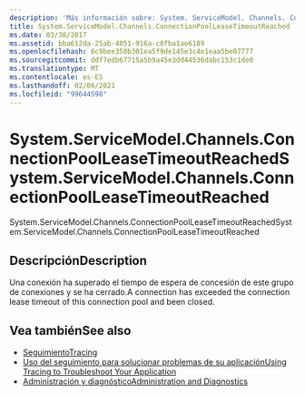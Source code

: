 ```yaml
---
description: 'Más información sobre: System. ServiceModel. Channels. ConnectionPoolLeaseTimeoutReached'
title: System.ServiceModel.Channels.ConnectionPoolLeaseTimeoutReached
ms.date: 03/30/2017
ms.assetid: bba612da-25ab-4051-916a-c0fba1ae6189
ms.openlocfilehash: 6c9bee350b301ea5f9de145e3c4e1eaa5be07777
ms.sourcegitcommit: ddf7edb67715a5b9a45e3dd44536dabc153c1de0
ms.translationtype: MT
ms.contentlocale: es-ES
ms.lasthandoff: 02/06/2021
ms.locfileid: "99644598"
---
```

# <a name="systemservicemodelchannelsconnectionpoolleasetimeoutreached"></a><span data-ttu-id="7cc26-103">System.ServiceModel.Channels.ConnectionPoolLeaseTimeoutReached</span><span class="sxs-lookup"><span data-stu-id="7cc26-103">System.ServiceModel.Channels.ConnectionPoolLeaseTimeoutReached</span></span>

<span data-ttu-id="7cc26-104">System.ServiceModel.Channels.ConnectionPoolLeaseTimeoutReached</span><span class="sxs-lookup"><span data-stu-id="7cc26-104">System.ServiceModel.Channels.ConnectionPoolLeaseTimeoutReached</span></span>  
  
## <a name="description"></a><span data-ttu-id="7cc26-105">Descripción</span><span class="sxs-lookup"><span data-stu-id="7cc26-105">Description</span></span>  

 <span data-ttu-id="7cc26-106">Una conexión ha superado el tiempo de espera de concesión de este grupo de conexiones y se ha cerrado.</span><span class="sxs-lookup"><span data-stu-id="7cc26-106">A connection has exceeded the connection lease timeout of this connection pool and been closed.</span></span>  
  
## <a name="see-also"></a><span data-ttu-id="7cc26-107">Vea también</span><span class="sxs-lookup"><span data-stu-id="7cc26-107">See also</span></span>

- [<span data-ttu-id="7cc26-108">Seguimiento</span><span class="sxs-lookup"><span data-stu-id="7cc26-108">Tracing</span></span>](index.md)
- [<span data-ttu-id="7cc26-109">Uso del seguimiento para solucionar problemas de su aplicación</span><span class="sxs-lookup"><span data-stu-id="7cc26-109">Using Tracing to Troubleshoot Your Application</span></span>](using-tracing-to-troubleshoot-your-application.md)
- [<span data-ttu-id="7cc26-110">Administración y diagnóstico</span><span class="sxs-lookup"><span data-stu-id="7cc26-110">Administration and Diagnostics</span></span>](../index.md)
